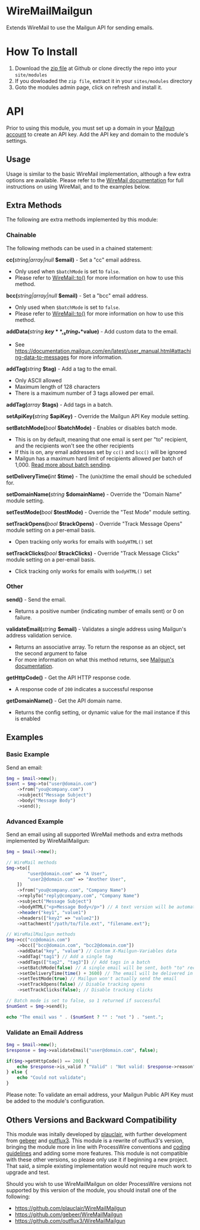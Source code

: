 # WireMailMailgun
Extends WireMail to use the Mailgun API for sending emails.

# How To Install
1. Download the [zip file](https://github.com/chriswthomson/WireMailMailgun/archive/master.zip) at Github or clone directly the repo into your `site/modules`
2. If you dowloaded the `zip file`, extract it in your `sites/modules` directory
3. Goto the modules admin page, click on refresh and install it.

# API
Prior to using this module, you must set up a domain in your [Mailgun account](https://app.mailgun.com/app/domains) to create an API key. Add the API key and domain to the module's settings.

## Usage
Usage is similar to the basic WireMail implementation, although a few extra options are available. Please refer to the [WireMail documentation](https://processwire.com/api/ref/wire-mail/) for full instructions on using WireMail, and to the examples below.

## Extra Methods
The following are extra methods implemented by this module:

### Chainable
The following methods can be used in a chained statement:

**cc(**_string|array|null_ **$email)** - Set a "cc" email address. 
- Only used when `$batchMode` is set to `false`. 
- Please refer to [WireMail::to()](https://processwire.com/api/ref/wire-mail/to/) for more information on how to use this method.

**bcc(**_string|array|null_ **$email)** - Set a "bcc" email address. 
- Only used when `$batchMode` is set to `false`. 
- Please refer to [WireMail::to()](https://processwire.com/api/ref/wire-mail/to/) for more information on how to use this method.

**addData(**_string_ **$key**, _string_ **$value)** - Add custom data to the email.
- See https://documentation.mailgun.com/en/latest/user_manual.html#attaching-data-to-messages for more information.

**addTag(**_string_ **$tag)** - Add a tag to the email. 
- Only ASCII allowed
- Maximum length of 128 characters
- There is a maximum number of 3 tags allowed per email.

**addTag(**_array_ **$tags)** - Add tags in a batch.

**setApiKey(**_string_ **$apiKey)** - Override the Mailgun API Key module setting.

**setBatchMode(**_bool_ **$batchMode)** - Enables or disables batch mode.
- This is on by default, meaning that one email is sent per "to" recipient, and the recipients won't see the other recipients
- If this is on, any email addresses set by `cc()` and `bcc()` will be ignored
-  Mailgun has a maximum hard limit of recipients allowed per batch of 1,000. [Read more about batch sending](https://documentation.mailgun.com/user_manual.html#batch-sending).

**setDeliveryTime(**_int_ **$time)** - The (unix)time the email should be scheduled for.

**setDomainName(**_string_ **$domainName)** - Override the "Domain Name" module setting.

**setTestMode(**_bool_ **$testMode)** - Override the "Test Mode" module setting.

**setTrackOpens(**_bool_ **$trackOpens)** - Override "Track Message Opens" module setting on a per-email basis.
- Open tracking only works for emails with `bodyHTML()` set

**setTrackClicks(**_bool_ **$trackClicks)** - Override "Track Message Clicks" module setting on a per-email basis.
- Click tracking only works for emails with `bodyHTML()` set

### Other

**send()** - Send the email.
- Returns a positive number (indicating number of emails sent) or 0 on failure.

**validateEmail(**_string_ **$email)** - Validates a single address using Mailgun's address validation service.
- Returns an associative array. To return the response as an object, set the second argument to false
- For more information on what this method returns, see [Mailgun's documentation](https://documentation.mailgun.com/api-email-validation.html#email-validation).

**getHttpCode()** - Get the API HTTP response code.
- A response code of `200` indicates a successful response

**getDomainName()** - Get the API domain name.
- Returns the config setting, or dynamic value for the mail instance if this is enabled

## Examples

### Basic Example
Send an email:

```php
$mg = $mail->new();
$sent = $mg->to("user@domain.com")
	->from("you@company.com")
	->subject("Message Subject")
	->body("Message Body")
	->send();
```

### Advanced Example
Send an email using all supported WireMail methods and extra methods implemented by WireMailMailgun:
```php
$mg = $mail->new();

// WireMail methods
$mg->to([
		"user@domain.com" => "A User", 
		"user2@domain.com" => "Another User",
	])
	->from("you@company.com", "Company Name")
	->replyTo("reply@company.com", "Company Name")
	->subject("Message Subject")
	->bodyHTML("<p>Message Body</p>") // A text version will be automatically created
	->header("key1", "value1")
	->headers(["key2" => "value2"])
	->attachment("/path/to/file.ext", "filename.ext");

// WireMailMailgun methods
$mg->cc("cc@domain.com")
	->bcc(["bcc@domain.com", "bcc2@domain.com"])
	->addData("key", "value") // Custom X-Mailgun-Variables data
	->addTag("tag1") // Add a single tag
	->addTags(["tag2", "tag3"]) // Add tags in a batch
	->setBatchMode(false) // A single email will be sent, both "to" recipients shown
	->setDeliveryTime(time() + 3600) // The email will be delivered in an hour
	->setTestMode(true) // Mailgun won't actually send the email
	->setTrackOpens(false) // Disable tracking opens
	->setTrackClicks(false); // Disable tracking clicks

// Batch mode is set to false, so 1 returned if successful
$numSent = $mg->send();

echo "The email was " . ($numSent ? "" : "not ") . "sent.";
```

### Validate an Email Address
```php
$mg = $mail->new();
$response = $mg->validateEmail("user@domain.com", false);

if($mg->getHttpCode() == 200) {
	echo $response->is_valid ? "Valid" : "Not valid: $response->reason";
} else {
	echo "Could not validate";
}
```
Please note: To validate an email address, your Mailgun Public API Key must be added to the module's configuration.

## Others Versions and Backward Compatibility
This module was initally developed by [plauclair](https://github.com/plauclair/), with further development from [gebeer](https://github.com/gebeer) and [outflux3](https://github.com/outflux3/). This module is a rewrite of outflux3's version, bringing the module more in line with ProcessWire conventions and [coding guidelines](https://processwire.com/docs/more/coding-style-guide/) and adding some more features. This module is not compatible with these other versions, so please only use it if beginning a new project. That said, a simple existing implementation would not require much work to upgrade and test.

Should you wish to use WireMailMailgun on older ProcessWire versions not supported by this version of the module, you should install one of the following:
- https://github.com/plauclair/WireMailMailgun
- https://github.com/gebeer/WireMailMailgun
- https://github.com/outflux3/WireMailMailgun
